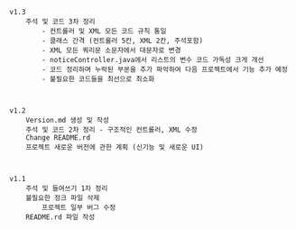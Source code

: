 	v1.3
		주석 및 코드 3차 정리 
			- 컨트롤러 및 XML 모든 코드 규칙 통일
			- 클래스 간격 (컨트롤러 5칸, XML 2칸, 주석포함)
			- XML 모든 쿼리문 소문자에서 대문자로 변경
			- noticeController.java에서 리스트의 변수 코드 가독성 크게 개선
			- 코드 정리하며 누락된 부분을 추가 파악하여 다음 프로젝트에서 기능 추가 예정
			- 불필요한 코드들을 최선으로 최소화

	
	
	v1.2 
		Version.md 생성 및 작성
		주석 및 코드 2차 정리 - 구조적인 컨트롤러, XML 수정
		Change README.rd
		프로젝트 새로운 버전에 관한 계획 (신기능 및 새로운 UI)
		
		
		
	v1.1
		주석 및 들여쓰기 1차 정리
		불필요한 정크 파일 삭제
         	프로젝트 일부 버그 수정
		README.rd 파일 작성
		
	

